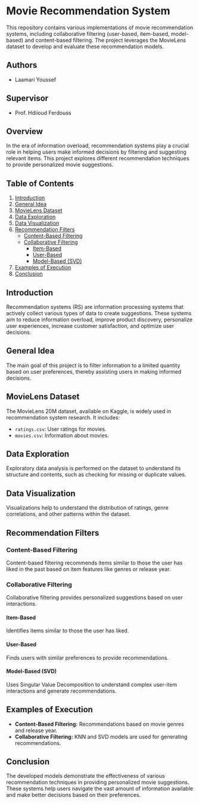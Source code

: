 # Movie Recommendation System

This repository contains various implementations of movie recommendation systems, including collaborative filtering (user-based, item-based, model-based) and content-based filtering. The project leverages the MovieLens dataset to develop and evaluate these recommendation models.

## Authors

- Laamari Youssef
## Supervisor

- Prof. Hdiioud Ferdouss

## Overview

In the era of information overload, recommendation systems play a crucial role in helping users make informed decisions by filtering and suggesting relevant items. This project explores different recommendation techniques to provide personalized movie suggestions.

## Table of Contents

1. [Introduction](#introduction)
2. [General Idea](#general-idea)
3. [MovieLens Dataset](#movielens-dataset)
4. [Data Exploration](#data-exploration)
5. [Data Visualization](#data-visualization)
6. [Recommendation Filters](#recommendation-filters)
    - [Content-Based Filtering](#content-based-filtering)
    - [Collaborative Filtering](#collaborative-filtering)
        - [Item-Based](#item-based)
        - [User-Based](#user-based)
        - [Model-Based (SVD)](#model-based-svd)
7. [Examples of Execution](#examples-of-execution)
8. [Conclusion](#conclusion)

## Introduction

Recommendation systems (RS) are information processing systems that actively collect various types of data to create suggestions. These systems aim to reduce information overload, improve product discovery, personalize user experiences, increase customer satisfaction, and optimize user decisions.

## General Idea

The main goal of this project is to filter information to a limited quantity based on user preferences, thereby assisting users in making informed decisions.

## MovieLens Dataset

The MovieLens 20M dataset, available on Kaggle, is widely used in recommendation system research. It includes:

- `ratings.csv`: User ratings for movies.
- `movies.csv`: Information about movies.

## Data Exploration

Exploratory data analysis is performed on the dataset to understand its structure and contents, such as checking for missing or duplicate values.

## Data Visualization

Visualizations help to understand the distribution of ratings, genre correlations, and other patterns within the dataset.

## Recommendation Filters

### Content-Based Filtering

Content-based filtering recommends items similar to those the user has liked in the past based on item features like genres or release year.

### Collaborative Filtering

Collaborative filtering provides personalized suggestions based on user interactions.

#### Item-Based

Identifies items similar to those the user has liked.

#### User-Based

Finds users with similar preferences to provide recommendations.

#### Model-Based (SVD)

Uses Singular Value Decomposition to understand complex user-item interactions and generate recommendations.

## Examples of Execution

- **Content-Based Filtering:** Recommendations based on movie genres and release year.
- **Collaborative Filtering:** KNN and SVD models are used for generating recommendations.

## Conclusion

The developed models demonstrate the effectiveness of various recommendation techniques in providing personalized movie suggestions. These systems help users navigate the vast amount of information available and make better decisions based on their preferences.
